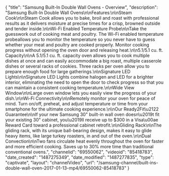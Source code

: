 {
    "title": "Samsung Built-In Double Wall Ovens - Overview",
    "description": "Samsung Built-In Double Wall Ovens\n\nFeatures:\n\nSteam Cook\n\nSteam Cook allows you to bake, broil and roast with professional results as it delivers moisture at precise times for a crisp, browned outside and tender inside.\n\nWi-Fi Enabled Temperature Probe\n\nTake the guesswork out of cooking meat and poultry. The Wi-Fi enabled temperature probeallows you to monitor the temperature so you never have to guess whether your meat and poultry are cooked properly. Monitor cooking progress without opening the oven door and releasing heat.\n\n5.1\/5.1 cu. ft. Capacity\n\nA 5.1\/5.1 cu. ft. capacity oven allows you to cook multiple dishes at once and can easily accommodate a big roast, multiple casserole dishes or several racks of cookies. Three racks per oven allow you to prepare enough food for large gatherings.\n\nSignature LED Lights\n\nSignature LED Lights combine halogen and LED for a brighter interior, eliminating the need to open the door to check progress so that you can maintain a consistent cooking temperature.\n\nWide View Window\n\nLarge oven window lets you easily view the progress of your dish.\n\nWi-Fi Connectivity\n\nRemotely monitor your oven for peace of mind. Turn on\/off, preheat, and adjust temperature or time from your smartphone for the ultimate cooking experience.\n\nOur Ready2Fit\u2122 Guarantee\n\nIf your new Samsung 30\" built-in wall oven doesn\u2019t fit your existing 30\" cabinet, you\u2019ll receive up to $300 in a Visa\u00ae Reward Card toward a professional cabinet retrofit.\n\nGliding Rack\n\nThe gliding rack, with its unique ball-bearing design, makes it easy to glide heavy items, like large turkey roasters, in and out of the oven.\n\nDual Convection\n\nTwo fans circulate heat evenly throughout the oven for faster and more efficient cooking. Saves up to 30% more time than traditional conventional ovens.",
    "channelid": "69550062",
    "videoid": "85418783",
    "date_created": "1487275349",
    "date_modified": "1487277835",
    "type": "captivate",
    "layout": "channelVideo",
    "url": "\/samsung-channel\/built-ins-double-wall-oven-2017-01-13-mp4\/69550062-85418783"
}